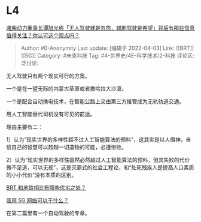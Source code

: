 # L4
[潍柴动力董事长谭旭光称「无人驾驶就是忽悠，辅助驾驶是希望」背后有那些信息值得关注？你认可这个观点吗？](https://www.zhihu.com/question/525589861/answer/2420508915)

> Author: #0-Anonymity
> Last update: [编辑于 2022-04-03]
> Link: [[BRT]] [[5G]]
> Category: #未来科技
> Tag: #4-世界史/4E-科学技术/2-科技
> 评论区:
> 泛讨论:

无人驾驶只有两个现实可行的方案。

一个是在一望无际的内蒙古草原或者撒哈拉大沙漠。

一个是配合自动换电技术，在智能公路上交由第三方接管成为无轨轨道交通。

用人工智能替代司机没有可见的前途。

理由主要有二：

1）认为“现实世界的多样性超不过人工智能算法的预料”，这其实是以人僭神，自信自己的智慧可以超越一切造物的可能，必遭惨败。

2）认为“现实世界的多样性固然必然超过人工智能算法的预料，但其失败的代价微不足道，可以无视”，这是灭霸式的社会工程论，和“处死残疾人是提高人口素质的小小代价”没有本质的区别。

[BRT 和地铁相比有哪些优劣之处？](https://www.zhihu.com/question/20169848/answer/1891741754)

[我用 5G 网络可以干什么？](https://www.zhihu.com/question/314766480/answer/708378659)

在第二篇里有一个自动驾驶的专章。
